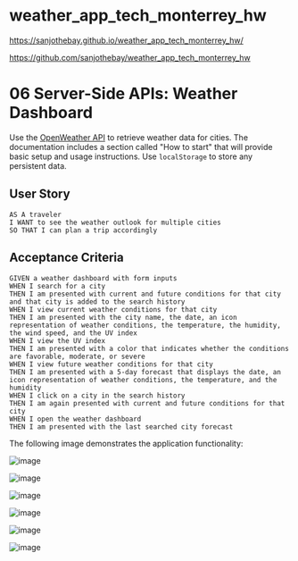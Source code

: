 ﻿# weather_app_tech_monterrey_hw
 
 https://sanjothebay.github.io/weather_app_tech_monterrey_hw/

https://github.com/sanjothebay/weather_app_tech_monterrey_hw


# 06 Server-Side APIs: Weather Dashboard

Use the [OpenWeather API](https://openweathermap.org/api) to retrieve weather data for cities. The documentation includes a section called "How to start" that will provide basic setup and usage instructions. Use `localStorage` to store any persistent data.

## User Story

```
AS A traveler
I WANT to see the weather outlook for multiple cities
SO THAT I can plan a trip accordingly
```

## Acceptance Criteria

```
GIVEN a weather dashboard with form inputs
WHEN I search for a city
THEN I am presented with current and future conditions for that city and that city is added to the search history
WHEN I view current weather conditions for that city
THEN I am presented with the city name, the date, an icon representation of weather conditions, the temperature, the humidity, the wind speed, and the UV index
WHEN I view the UV index
THEN I am presented with a color that indicates whether the conditions are favorable, moderate, or severe
WHEN I view future weather conditions for that city
THEN I am presented with a 5-day forecast that displays the date, an icon representation of weather conditions, the temperature, and the humidity
WHEN I click on a city in the search history
THEN I am again presented with current and future conditions for that city
WHEN I open the weather dashboard
THEN I am presented with the last searched city forecast
```

The following image demonstrates the application functionality:

![image](https://user-images.githubusercontent.com/67298961/98206417-78604180-1eff-11eb-9208-9184d08a2faf.png)


![image](https://user-images.githubusercontent.com/67298961/98205677-2834af80-1efe-11eb-9a78-9a1dc51c6b97.png)

![image](https://user-images.githubusercontent.com/67298961/98206261-39ca8700-1eff-11eb-9f35-dbe042ffc237.png)

![image](https://user-images.githubusercontent.com/67298961/98206324-54046500-1eff-11eb-915c-fff271b9d9b5.png)

![image](https://user-images.githubusercontent.com/67298961/98206087-eeb07400-1efe-11eb-9396-a834002fed8c.png)

![image](https://user-images.githubusercontent.com/67298961/98206157-10116000-1eff-11eb-9e48-d99f7996f0e4.png)

